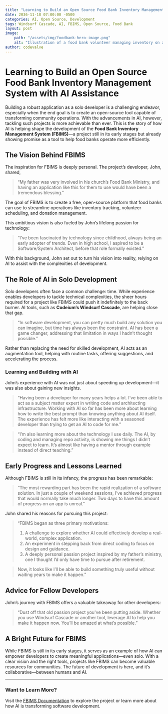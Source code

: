 ```yaml
---
title: "Learning to Build an Open Source Food Bank Inventory Management System with AI Assistance"
date: 2036-11-18 07:00:00 -0500
categories: AI, Open Source, Development
tags: Windsurf Cascade, AI, FBIMS, Open Source, Food Bank
layout: post
image:
    path: "/assets/img/foodbank-hero-image.png"
    alt: "Illustration of a food bank volunteer managing inventory on a computer, with shelves of food items, including canned goods, fruits, and vegetables, visible in the background. The screen displays an inventory management system with product images, quantities, and a clean, user-friendly interface."
author: codevalve
---
```


# Learning to Build an Open Source Food Bank Inventory Management System with AI Assistance

Building a robust application as a solo developer is a challenging endeavor, especially when the end goal is to create an open-source tool capable of transforming community operations. With the advancements in AI, however, tackling such projects is more achievable than ever. This is the story of how AI is helping shape the development of the **Food Bank Inventory Management System (FBIMS)**—a project still in its early stages but already showing promise as a tool to help food banks operate more efficiently.

## The Vision Behind FBIMS

The inspiration for FBIMS is deeply personal. The project’s developer, John, shared,

> “My father was very involved in his church’s Food Bank Ministry, and having an application like this for them to use would have been a tremendous blessing.”

The goal of FBIMS is to create a free, open-source platform that food banks can use to streamline operations like inventory tracking, volunteer scheduling, and donation management.

This ambitious vision is also fueled by John’s lifelong passion for technology:

> “I’ve been fascinated by technology since childhood, always being an early adopter of trends. Even in high school, I aspired to be a Software/System Architect, before that role formally existed.”

With this background, John set out to turn his vision into reality, relying on AI to assist with the complexities of development.

## The Role of AI in Solo Development

Solo developers often face a common challenge: time. While experience enables developers to tackle technical complexities, the sheer hours required for a project like FBIMS could push it indefinitely to the back burner. AI tools, such as **Codeium’s Windsurf Cascade**, are helping close that gap.

> “In software development, you can pretty much build any solution you can imagine, but time has always been the constraint. AI has been a game changer, addressing that limitation in ways I hadn’t thought possible.”

Rather than replacing the need for skilled development, AI acts as an augmentation tool, helping with routine tasks, offering suggestions, and accelerating the process.

### Learning and Building with AI

John’s experience with AI was not just about speeding up development—it was also about gaining new insights.

> “Having been a developer for many years helps a lot. I’ve been able to act as a subject matter expert in writing code and architecting infrastructure. Working with AI so far has been more about learning how to write the best prompt than knowing anything about AI itself. The experience has felt more like interacting with a seasoned developer than trying to get an AI to code for me.”

> “I’m also learning more about the technology I use daily. The AI, by coding and managing repo activity, is showing me things I didn’t expect to learn. It’s almost like having a mentor through example instead of direct teaching.”

## Early Progress and Lessons Learned

Although FBIMS is still in its infancy, the progress has been remarkable:

> “The most rewarding part has been the rapid realization of a software solution. In just a couple of weekend sessions, I’ve achieved progress that would normally take much longer. Two days to have this amount of progress on an app is unreal.”

John shared his reasons for pursuing this project:

> “FBIMS began as three primary motivations:  
>
> 1. A challenge to explore whether AI could effectively develop a real-world, complex application.  
> 2. An experiment in stepping back from direct coding to focus on design and guidance.  
> 3. A deeply personal passion project inspired by my father’s ministry, one I thought I’d only have time to pursue after retirement.

> Now, it looks like I’ll be able to build something truly useful without waiting years to make it happen.”

## Advice for Fellow Developers

John’s journey with FBIMS offers a valuable takeaway for other developers:

> “Dust off that old passion project you've been putting aside. Whether you use Windsurf Cascade or another tool, leverage AI to help you make it happen now. You’ll be amazed at what’s possible.”

## A Bright Future for FBIMS

While FBIMS is still in its early stages, it serves as an example of how AI can empower developers to create meaningful applications—even solo. With a clear vision and the right tools, projects like FBIMS can become valuable resources for communities. The future of development is here, and it’s collaborative—between humans and AI.

---

### Want to Learn More?

Visit the [FBIMS Documentation](https://codevalve.github.io/fbims-docs/) to explore the project or learn more about how AI is transforming software development.
